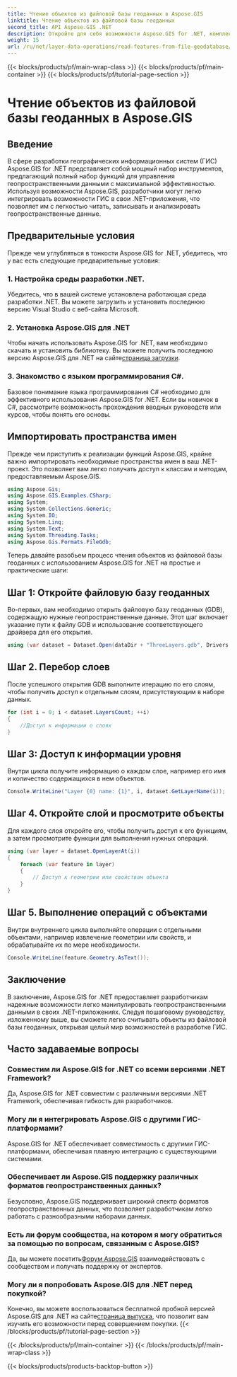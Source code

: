 ```yaml
---
title: Чтение объектов из файловой базы геоданных в Aspose.GIS
linktitle: Чтение объектов из файловой базы геоданных
second_title: API Aspose.GIS .NET
description: Откройте для себя возможности Aspose.GIS for .NET, комплексной библиотеки геопространственных данных в приложениях .NET. Легко читайте, записывайте и анализируйте геопространственные данные.
weight: 15
url: /ru/net/layer-data-operations/read-features-from-file-geodatabase/
---
```


{{< blocks/products/pf/main-wrap-class >}}
{{< blocks/products/pf/main-container >}}
{{< blocks/products/pf/tutorial-page-section >}}

# Чтение объектов из файловой базы геоданных в Aspose.GIS

## Введение
В сфере разработки географических информационных систем (ГИС) Aspose.GIS for .NET представляет собой мощный набор инструментов, предлагающий полный набор функций для управления геопространственными данными с максимальной эффективностью. Используя возможности Aspose.GIS, разработчики могут легко интегрировать возможности ГИС в свои .NET-приложения, что позволяет им с легкостью читать, записывать и анализировать геопространственные данные.
## Предварительные условия
Прежде чем углубляться в тонкости Aspose.GIS for .NET, убедитесь, что у вас есть следующие предварительные условия:
### 1. Настройка среды разработки .NET.
Убедитесь, что в вашей системе установлена работающая среда разработки .NET. Вы можете загрузить и установить последнюю версию Visual Studio с веб-сайта Microsoft.
### 2. Установка Aspose.GIS для .NET
 Чтобы начать использовать Aspose.GIS for .NET, вам необходимо скачать и установить библиотеку. Вы можете получить последнюю версию Aspose.GIS для .NET на сайте[страница загрузки](https://releases.aspose.com/gis/net/).
### 3. Знакомство с языком программирования C#.
Базовое понимание языка программирования C# необходимо для эффективного использования Aspose.GIS for .NET. Если вы новичок в C#, рассмотрите возможность прохождения вводных руководств или курсов, чтобы понять его основы.

## Импортировать пространства имен
Прежде чем приступить к реализации функций Aspose.GIS, крайне важно импортировать необходимые пространства имен в ваш .NET-проект. Это позволяет вам легко получать доступ к классам и методам, предоставляемым Aspose.GIS.

```csharp
using Aspose.Gis;
using Aspose.GIS.Examples.CSharp;
using System;
using System.Collections.Generic;
using System.IO;
using System.Linq;
using System.Text;
using System.Threading.Tasks;
using Aspose.Gis.Formats.FileGdb;
```

Теперь давайте разобьем процесс чтения объектов из файловой базы геоданных с использованием Aspose.GIS for .NET на простые и практические шаги:
## Шаг 1: Откройте файловую базу геоданных
Во-первых, вам необходимо открыть файловую базу геоданных (GDB), содержащую нужные геопространственные данные. Этот шаг включает указание пути к файлу GDB и использование соответствующего драйвера для его открытия.
```csharp
using (var dataset = Dataset.Open(dataDir + "ThreeLayers.gdb", Drivers.FileGdb))
```
## Шаг 2. Перебор слоев
После успешного открытия GDB выполните итерацию по его слоям, чтобы получить доступ к отдельным слоям, присутствующим в наборе данных.
```csharp
for (int i = 0; i < dataset.LayersCount; ++i)
{
    //Доступ к информации о слоях
}
```
## Шаг 3: Доступ к информации уровня
Внутри цикла получите информацию о каждом слое, например его имя и количество содержащихся в нем объектов.
```csharp
Console.WriteLine("Layer {0} name: {1}", i, dataset.GetLayerName(i));
```
## Шаг 4. Откройте слой и просмотрите объекты
Для каждого слоя откройте его, чтобы получить доступ к его функциям, а затем просмотрите функции для выполнения нужных операций.
```csharp
using (var layer = dataset.OpenLayerAt(i))
{
    foreach (var feature in layer)
    {
        // Доступ к геометрии или свойствам объекта
    }
}
```
## Шаг 5. Выполнение операций с объектами
Внутри внутреннего цикла выполняйте операции с отдельными объектами, например извлечение геометрии или свойств, и обрабатывайте их по мере необходимости.
```csharp
Console.WriteLine(feature.Geometry.AsText());
```

## Заключение
В заключение, Aspose.GIS for .NET предоставляет разработчикам надежные возможности легко манипулировать геопространственными данными в своих .NET-приложениях. Следуя пошаговому руководству, изложенному выше, вы сможете легко считывать объекты из файловой базы геоданных, открывая целый мир возможностей в разработке ГИС.
## Часто задаваемые вопросы
### Совместим ли Aspose.GIS for .NET со всеми версиями .NET Framework?
Да, Aspose.GIS for .NET совместим с различными версиями .NET Framework, обеспечивая гибкость для разработчиков.
### Могу ли я интегрировать Aspose.GIS с другими ГИС-платформами?
Aspose.GIS for .NET обеспечивает совместимость с другими ГИС-платформами, обеспечивая плавную интеграцию с существующими системами.
### Обеспечивает ли Aspose.GIS поддержку различных форматов геопространственных данных?
Безусловно, Aspose.GIS поддерживает широкий спектр форматов геопространственных данных, что позволяет разработчикам легко работать с разнообразными наборами данных.
### Есть ли форум сообщества, на котором я могу обратиться за помощью по вопросам, связанным с Aspose.GIS?
 Да, вы можете посетить[Форум Aspose.GIS](https://forum.aspose.com/c/gis/33) взаимодействовать с сообществом и получать поддержку от экспертов.
### Могу ли я попробовать Aspose.GIS для .NET перед покупкой?
 Конечно, вы можете воспользоваться бесплатной пробной версией Aspose.GIS для .NET на сайте[страница выпуска](https://releases.aspose.com/), что позволит вам изучить его возможности перед совершением покупки.
{{< /blocks/products/pf/tutorial-page-section >}}

{{< /blocks/products/pf/main-container >}}
{{< /blocks/products/pf/main-wrap-class >}}

{{< blocks/products/products-backtop-button >}}
